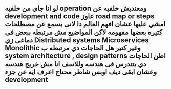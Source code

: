 لو انا جاي من خلفيه operation ومعنديش خلفيه عن development and code
عاوز road map or steps امشي عليها عشان افهم العالم دا
لانى بسمع عن مصطلحات كتيره بعضها مفهومه لاكن المواضيع مش مرتبطه ببعض فى دماغى
زي
Distributed systems
Microservices
Monolithic
وغير كتير
هل الحاجات دي مرتبطه ب system architecture , design patterns
اظن الحاجات دي بتتدرس فى هندسه
وللاسف انا مش خريج هندسه
وعشان ابقى ديف اوبس شاطر محتاج اعرف ايه عن جزء development
-----------------------------------------------------------------------------
